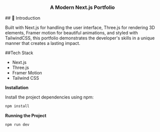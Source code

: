 <div align="center">
  <h3 align="center">A Modern Next.js Portfolio</h3>

</div>
## <a name="introduction">🤖 Introduction</a>

Built with Next.js for handling the user interface, Three.js for rendering 3D elements, Framer motion for beautiful animations, and styled with TailwindCSS, this portfolio demonstrates the developer's skills in a unique manner that creates a lasting impact.



##Tech Stack

- Next.js
- Three.js
- Framer Motion
- Tailwind CSS


**Installation**

Install the project dependencies using npm:

```bash
npm install
```

**Running the Project**

```bash
npm run dev
```

